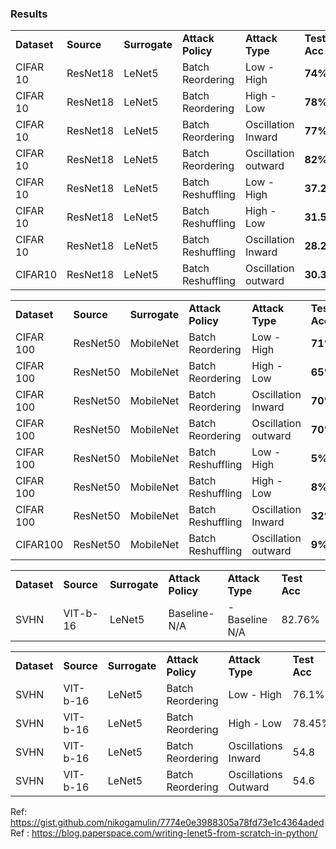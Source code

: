 ### Results


<table>
  <tr>
   <td><strong>Dataset</strong>
   </td>
   <td><strong>Source</strong>
   </td>
   <td><strong>Surrogate</strong>
   </td>
   <td><strong>Attack Policy</strong>
   </td>
   <td><strong>Attack Type</strong>
   </td>
   <td><strong>Test Acc</strong>
   </td>
   <td><strong>Delta Acc</strong>
   </td>
  </tr>
  <tr>
   <td>CIFAR 10
   </td>
   <td>ResNet18
   </td>
   <td>LeNet5
   </td>
   <td>Batch Reordering
   </td>
   <td>Low - High
   </td>
   <td><strong>74% </strong>
   </td>
   <td><strong>-16.3%</strong>
   </td>
  </tr>
  <tr>
   <td>CIFAR 10
   </td>
   <td>ResNet18
   </td>
   <td>LeNet5
   </td>
   <td>Batch Reordering
   </td>
   <td>High - Low
   </td>
   <td><strong>78% </strong>
   </td>
   <td><strong>-12.3%</strong>
   </td>
  </tr>
  <tr>
   <td>CIFAR 10
   </td>
   <td>ResNet18
   </td>
   <td>LeNet5
   </td>
   <td>Batch Reordering
   </td>
   <td>Oscillation Inward
   </td>
   <td><strong>77%</strong>
   </td>
   <td><strong>-13.3%</strong>
   </td>
  </tr>
  <tr>
   <td>CIFAR 10
   </td>
   <td>ResNet18
   </td>
   <td>LeNet5
   </td>
   <td>Batch Reordering
   </td>
   <td>Oscillation outward
   </td>
   <td><strong>82%</strong>
   </td>
   <td><strong>-8.3%</strong>
   </td>
  </tr>
  <tr>
   <td>CIFAR 10
   </td>
   <td>ResNet18
   </td>
   <td>LeNet5
   </td>
   <td>Batch Reshuffling
   </td>
   <td>Low - High
   </td>
   <td><strong>37.2%</strong>
   </td>
   <td><strong>-62.1%</strong>
   </td>
  </tr>
  <tr>
   <td>CIFAR 10
   </td>
   <td>ResNet18
   </td>
   <td>LeNet5
   </td>
   <td>Batch Reshuffling
   </td>
   <td>High - Low
   </td>
   <td><strong>31.5%</strong>
   </td>
   <td><strong>-58.8%</strong>
   </td>
  </tr>
  <tr>
   <td>CIFAR 10
   </td>
   <td>ResNet18
   </td>
   <td>LeNet5
   </td>
   <td>Batch Reshuffling
   </td>
   <td>Oscillation Inward
   </td>
   <td><strong>28.2%</strong>
   </td>
   <td><strong>-62.1%</strong>
   </td>
  </tr>
  <tr>
   <td>CIFAR10
   </td>
   <td>ResNet18
   </td>
   <td>LeNet5
   </td>
   <td>Batch Reshuffling
   </td>
   <td>Oscillation outward
   </td>
   <td><strong>30.3%</strong>
   </td>
   <td><strong>-60.0%</strong>
   </td>
  </tr>
</table>


<table>
  <tr>
   <td><strong>Dataset</strong>
   </td>
   <td><strong>Source</strong>
   </td>
   <td><strong>Surrogate</strong>
   </td>
   <td><strong>Attack Policy</strong>
   </td>
   <td><strong>Attack Type</strong>
   </td>
   <td><strong>Test Acc</strong>
   </td>
   <td><strong>Delta Acc</strong>
   </td>
  </tr>
  <tr>
   <td>CIFAR 100
   </td>
   <td>ResNet50
   </td>
   <td>MobileNet
   </td>
   <td>Batch Reordering
   </td>
   <td>Low - High
   </td>
   <td><strong>71% </strong>
   </td>
   <td><strong>-3%</strong>
   </td>
  </tr>
  <tr>
   <td>CIFAR 100
   </td>
   <td>ResNet50
   </td>
   <td>MobileNet
   </td>
   <td>Batch Reordering
   </td>
   <td>High - Low
   </td>
   <td><strong>65% </strong>
   </td>
   <td><strong>-9%</strong>
   </td>
  </tr>
  <tr>
   <td>CIFAR 100
   </td>
   <td>ResNet50
   </td>
   <td>MobileNet
   </td>
   <td>Batch Reordering
   </td>
   <td>Oscillation Inward
   </td>
   <td><strong>70%</strong>
   </td>
   <td><strong>-4%</strong>
   </td>
  </tr>
  <tr>
   <td>CIFAR 100
   </td>
   <td>ResNet50
   </td>
   <td>MobileNet
   </td>
   <td>Batch Reordering
   </td>
   <td>Oscillation outward
   </td>
   <td><strong>70%</strong>
   </td>
   <td><strong>-4.0%</strong>
   </td>
  </tr>
  <tr>
   <td>CIFAR 100
   </td>
   <td>ResNet50
   </td>
   <td>MobileNet
   </td>
   <td>Batch Reshuffling
   </td>
   <td>Low - High
   </td>
   <td><strong>5%</strong>
   </td>
   <td><strong>-69%</strong>
   </td>
  </tr>
  <tr>
   <td>CIFAR 100
   </td>
   <td>ResNet50
   </td>
   <td>MobileNet
   </td>
   <td>Batch Reshuffling
   </td>
   <td>High - Low
   </td>
   <td><strong>8%</strong>
   </td>
   <td><strong>-66%</strong>
   </td>
  </tr>
  <tr>
   <td>CIFAR 100
   </td>
   <td>ResNet50
   </td>
   <td>MobileNet
   </td>
   <td>Batch Reshuffling
   </td>
   <td>Oscillation Inward
   </td>
   <td><strong>32%</strong>
   </td>
   <td><strong>-43%</strong>
   </td>
  </tr>
  <tr>
   <td>CIFAR100
   </td>
   <td>ResNet50
   </td>
   <td>MobileNet
   </td>
   <td>Batch Reshuffling
   </td>
   <td>Oscillation outward
   </td>
   <td><strong>9%</strong>
   </td>
   <td><strong>-65%</strong>
   </td>
  </tr>
</table>





<table>
  <tr>
   <td><strong>Dataset</strong>
   </td>
   <td><strong>Source</strong>
   </td>
   <td><strong>Surrogate</strong>
   </td>
   <td><strong>Attack Policy</strong>
   </td>
   <td><strong>Attack Type</strong>
   </td>
   <td><strong>Test Acc</strong>
   </td>
  </tr>
  <tr>
   <td>SVHN
   </td>
   <td>VIT-b-16
   </td>
   <td>LeNet5
   </td>
   <td>
    Baseline- N/A
   </td>
   <td>-Baseline N/A
   </td>
   <td>82.76%
   </td>
  </tr>
</table>



<table>
  <tr>
   <td><strong>Dataset</strong>
   </td>
   <td><strong>Source</strong>
   </td>
   <td><strong>Surrogate</strong>
   </td>
   <td><strong>Attack Policy</strong>
   </td>
   <td><strong>Attack Type</strong>
   </td>
   <td><strong>Test Acc</strong>
   </td>
  </tr>
  <tr>
   <td>SVHN
   </td>
   <td>VIT-b-16
   </td>
   <td>LeNet5
   </td>
   <td>Batch Reordering
   </td>
   <td>Low - High
   </td>
   <td>76.1%
   </td>
  </tr>
  <tr>
   <td>SVHN
   </td>
   <td>VIT-b-16
   </td>
   <td>LeNet5
   </td>
   <td>Batch Reordering
   </td>
   <td>High - Low
   </td>
   <td>78.45%
   </td>
  </tr>
  <tr>
   <td>SVHN
   </td>
   <td>VIT-b-16
   </td>
   <td>LeNet5
   </td>
   <td>Batch Reordering
   </td>
   <td>Oscillations Inward
   </td>
   <td>54.8
   </td>
  </tr>
  <tr>
   <td>SVHN
   </td>
   <td>VIT-b-16
   </td>
   <td>LeNet5
   </td>
   <td>Batch Reordering
   </td>
   <td>Oscillations Outward
   </td>
   <td>54.6
   </td>
  </tr>
</table>

Ref: https://gist.github.com/nikogamulin/7774e0e3988305a78fd73e1c4364aded
Ref : https://blog.paperspace.com/writing-lenet5-from-scratch-in-python/
